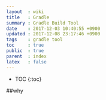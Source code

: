 ```yaml
---
layout  : wiki
title   : Gradle
summary : Gradle Build Tool
date    : 2017-12-03 10:40:55 +0900
updated : 2017-12-08 23:17:46 +0900
tags    : gradle tool
toc     : true
public  : true
parent  : index
latex   : false
---
```

* TOC
{:toc}

##why
